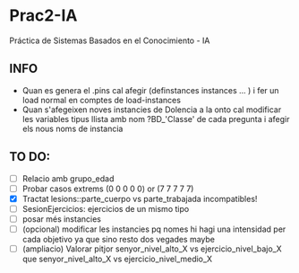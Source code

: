 # Prac2-IA
Práctica de Sistemas Basados en el Conocimiento - IA


## INFO
- Quan es genera el .pins cal afegir (definstances instances ... ) i fer un load normal en comptes
	 	de load-instances
- Quan s'afegeixen noves instancies de Dolencia a la onto cal modificar les variables tipus llista
		amb nom ?BD_'Classe' de cada pregunta i afegir els nous noms de instancia

## TO DO:
- [ ] Relacio amb grupo_edad
- [ ] Probar casos extrems (0 0 0 0 0) or (7 7 7 7 7)
- [x] Tractat lesions::parte_cuerpo vs parte_trabajada incompatibles!
- [ ] SesionEjercicios: ejercicios de un mismo tipo
- [ ] posar més instancies
- [ ] \(opcional) modificar les instancies pq nomes hi hagi una intensidad per cada objetivo ya que sino resto dos vegades maybe
- [ ] \(ampliacio) Valorar pitjor senyor_nivel_alto_X vs ejercicio_nivel_bajo_X que senyor_nivel_alto_X vs ejercicio_nivel_medio_X

